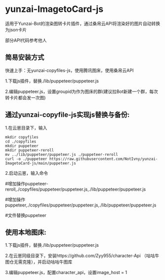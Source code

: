 # yunzai-ImagetoCard-js
适用于Yunzai-Bot的渲染图转卡片插件，通过桑帛云API将渲染好的图片自动转换为json卡片

部分API代码参考他人
## **简易安装方式**
快速上手：无yunzai-copyfiles-js，使用腾讯图床，使用桑帛云API

1.下载js插件，替换./lib/puppeteer/puppeteer.js

2.编辑puppeteer.js，设置groupid为作为图床的群(建议拉Bot新建一个群，每次转卡片都会发一次图)

## 通过yunzai-copyfile-js实现js替换与备份:
1.在云崽目录下，输入
```
mkdir copyfiles
cd ./copyfiles
mkdir puppeteer
mkdir puppeteer-reroll
mv ../lib/puppeteer/puppeteer.js ./puppeteer-reroll
curl -o ./puppeteer https://raw.githubusercontent.com/NotIvny/yunzai-ImagetoCard-js/main/puppeteer.js
```
2.启动云崽，输入命令

#增加操作puppeteer-reroll,./copyfiles/puppeteer/puppeteer.js,./lib/puppeteer/puppeteer.js

#增加操作puppeteer,./copyfiles/puppeteer/puppeteer.js,./lib/puppeteer/puppeteer.js

#文件替换puppeteer

## 使用本地图床:
1.下载js插件，替换./lib/puppeteer/puppeteer.js

2.在云崽同级目录下，安装https://github.com/Zyy955/character-Api （咕咕牛图仓无需克隆），并启动咕咕牛图库

3.编辑puppeteer.js，配置character_api，设置image_host = 1
